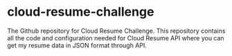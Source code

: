 # cloud-resume-challenge
The Github repository for Cloud Resume Challenge. This repository contains all the code and configuration needed for Cloud Resume API where you can get my resume data in JSON format through API.
